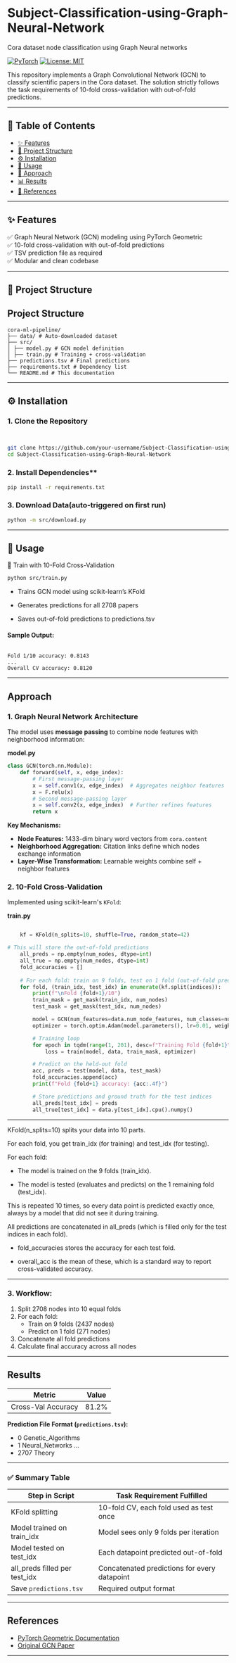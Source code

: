 # Subject-Classification-using-Graph-Neural-Network
Cora dataset node classification using Graph Neural networks


[![PyTorch](https://img.shields.io/badge/PyTorch-2.0+-EE4C2C.svg?logo=pytorch)](https://pytorch.org/)
[![License: MIT](https://img.shields.io/badge/License-MIT-yellow.svg)](https://opensource.org/licenses/MIT)

This repository implements a Graph Convolutional Network (GCN) to classify scientific papers in the Cora dataset. The solution strictly follows the task requirements of 10-fold cross-validation with out-of-fold predictions.

---

## 🧩 Table of Contents
- [✨ Features](#-features)
- [📁 Project Structure](#-project-structure)
- [⚙️ Installation](#️-installation)
- [🚀 Usage](#-usage)
- [🧠 Approach](#-approach)
- [📊 Results](#-results)
- [🔗 References](#-references)

---

## ✨ Features

✅ Graph Neural Network (GCN) modeling using PyTorch Geometric  
✅ 10-fold cross-validation with out-of-fold predictions  
✅ TSV prediction file as required  
✅ Modular and clean codebase

---

## 📁 Project Structure

## Project Structure
```
cora-ml-pipeline/
├── data/ # Auto-downloaded dataset
├── src/
│ ├── model.py # GCN model definition
│ ├── train.py # Training + cross-validation
├── predictions.tsv # Final predictions
├── requirements.txt # Dependency list
└── README.md # This documentation
```


---

## ⚙️ Installation

### 1. Clone the Repository
```bash


git clone https://github.com/your-username/Subject-Classification-using-Graph-Neural-Network.git
cd Subject-Classification-using-Graph-Neural-Network

```

### 2. Install Dependencies**
```bash
pip install -r requirements.txt
```


### 3. Download Data(auto-triggered on first run)
```bash
python -m src/download.py
```   

---

## 🚀 Usage

🔁 Train with 10-Fold Cross-Validation
```bash
python src/train.py
```
- Trains GCN model using scikit-learn’s KFold

- Generates predictions for all 2708 papers

- Saves out-of-fold predictions to predictions.tsv

#### Sample Output:

```python-repl

Fold 1/10 accuracy: 0.8143
...
Overall CV accuracy: 0.8120
```
---

## Approach

### 1. Graph Neural Network Architecture
The model uses **message passing** to combine node features with neighborhood information:

**model.py**
```python
class GCN(torch.nn.Module):
    def forward(self, x, edge_index):
        # First message-passing layer
        x = self.conv1(x, edge_index)  # Aggregates neighbor features
        x = F.relu(x)
        # Second message-passing layer
        x = self.conv2(x, edge_index)  # Further refines features
        return x
````


**Key Mechanisms:**
- **Node Features:** 1433-dim binary word vectors from `cora.content`
- **Neighborhood Aggregation:** Citation links define which nodes exchange information
- **Layer-Wise Transformation:** Learnable weights combine self + neighbor features

### 2. 10-Fold Cross-Validation
Implemented using scikit-learn's `KFold`:

**train.py**
```python

    kf = KFold(n_splits=10, shuffle=True, random_state=42)

# This will store the out-of-fold predictions
    all_preds = np.empty(num_nodes, dtype=int)
    all_true = np.empty(num_nodes, dtype=int)
    fold_accuracies = []
    
    # For each fold: train on 9 folds, test on 1 fold (out-of-fold prediction)
    for fold, (train_idx, test_idx) in enumerate(kf.split(indices)):
        print(f"\nFold {fold+1}/10")
        train_mask = get_mask(train_idx, num_nodes)
        test_mask = get_mask(test_idx, num_nodes)

        model = GCN(num_features=data.num_node_features, num_classes=num_classes)
        optimizer = torch.optim.Adam(model.parameters(), lr=0.01, weight_decay=5e-4)

        # Training loop
        for epoch in tqdm(range(1, 201), desc=f"Training Fold {fold+1}"):
            loss = train(model, data, train_mask, optimizer)

        # Predict on the held-out fold
        acc, preds = test(model, data, test_mask)
        fold_accuracies.append(acc)
        print(f"Fold {fold+1} accuracy: {acc:.4f}")

        # Store predictions and ground truth for the test indices
        all_preds[test_idx] = preds
        all_true[test_idx] = data.y[test_idx].cpu().numpy()
```
***
KFold(n_splits=10) splits your data into 10 parts.

For each fold, you get train_idx (for training) and test_idx (for testing).

For each fold:

  - The model is trained on the 9 folds (train_idx).

  - The model is tested (evaluates and predicts) on the 1 remaining fold (test_idx).

This is repeated 10 times, so every data point is predicted exactly once, always by a model that did not see it during training.

All predictions are concatenated in all_preds (which is filled only for the test indices in each fold).

- fold_accuracies stores the accuracy for each test fold.

- overall_acc is the mean of these, which is a standard way to report cross-validated accuracy.
***

### 3. Workflow:
1. Split 2708 nodes into 10 equal folds
2. For each fold:
   - Train on 9 folds (2437 nodes)
   - Predict on 1 fold (271 nodes)
3. Concatenate all fold predictions
4. Calculate final accuracy across all nodes

---

## Results

| Metric               | Value  |
|----------------------|--------|
| Cross-Val Accuracy   | 81.2%  |


**Prediction File Format (`predictions.tsv`):**

- 0 Genetic_Algorithms
- 1 Neural_Networks
...
- 2707 Theory

---
### ✅ Summary Table

| Step in Script                  | Task Requirement Fulfilled                            |
|----------------------------     |-------------------------------------------------------|
| KFold splitting                 | 10-fold CV, each fold used as test once               |
| Model trained on train_idx      | Model sees only 9 folds per iteration                 |
| Model tested on test_idx        | Each datapoint predicted out-of-fold                  |
| all_preds filled per test_idx   | Concatenated predictions for every datapoint          |
| Save `predictions.tsv`          | Required output format                                |

---

## References
- [PyTorch Geometric Documentation](https://pytorch-geometric.readthedocs.io)
- [Original GCN Paper](https://arxiv.org/abs/1609.02907)

---
